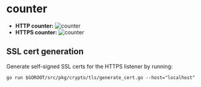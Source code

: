 # counter

* **HTTP counter:** ![counter](http://162.243.131.99:25001/http.png)
* **HTTPS counter:** ![counter](https://162.243.131.99:25000/https.png)

## SSL cert generation

Generate self-signed SSL certs for the HTTPS listener by running:

```
go run $GOROOT/src/pkg/crypto/tls/generate_cert.go --host="localhost"
```